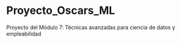 # Proyecto_Oscars_ML
Proyecto del Módulo 7: Técnicas avanzadas para ciencia de datos y empleabilidad

